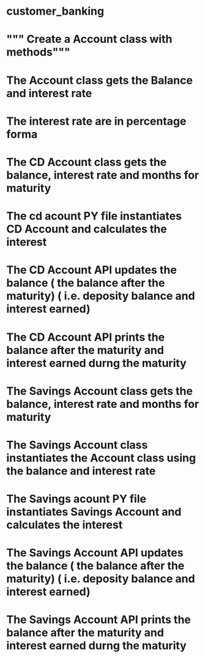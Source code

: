 # customer_banking
#  """ Create a Account class with methods"""
#  The Account class gets the Balance and interest rate
# The interest rate are in percentage forma
# The CD Account class gets the balance, interest rate and months for maturity
# The cd acount PY file instantiates CD Account and calculates the interest
# The CD Account API updates the balance ( the balance after the maturity) ( i.e. deposity balance and interest earned)
# The CD Account API prints the balance after the maturity and interest earned durng the maturity
# The Savings Account class gets the balance, interest rate and months for maturity
# The Savings Account class instantiates the Account class using the balance and interest rate
# The Savings acount PY file instantiates Savings Account and calculates the interest
# The Savings Account API updates the balance ( the balance after the maturity) ( i.e. deposity balance and interest earned)
# The Savings Account API prints the balance after the maturity and interest earned durng the maturity